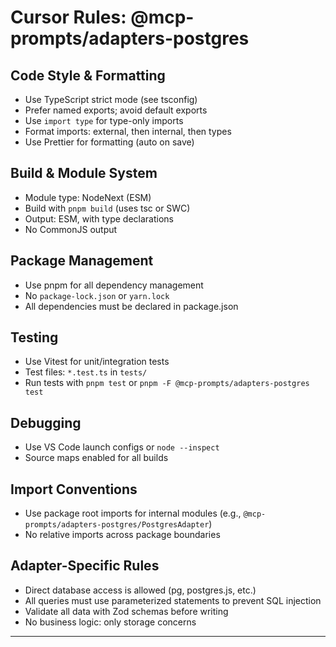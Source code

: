 # Cursor Rules: @mcp-prompts/adapters-postgres

## Code Style & Formatting
- Use TypeScript strict mode (see tsconfig)
- Prefer named exports; avoid default exports
- Use `import type` for type-only imports
- Format imports: external, then internal, then types
- Use Prettier for formatting (auto on save)

## Build & Module System
- Module type: NodeNext (ESM)
- Build with `pnpm build` (uses tsc or SWC)
- Output: ESM, with type declarations
- No CommonJS output

## Package Management
- Use pnpm for all dependency management
- No `package-lock.json` or `yarn.lock`
- All dependencies must be declared in package.json

## Testing
- Use Vitest for unit/integration tests
- Test files: `*.test.ts` in `tests/`
- Run tests with `pnpm test` or `pnpm -F @mcp-prompts/adapters-postgres test`

## Debugging
- Use VS Code launch configs or `node --inspect`
- Source maps enabled for all builds

## Import Conventions
- Use package root imports for internal modules (e.g., `@mcp-prompts/adapters-postgres/PostgresAdapter`)
- No relative imports across package boundaries

## Adapter-Specific Rules
- Direct database access is allowed (pg, postgres.js, etc.)
- All queries must use parameterized statements to prevent SQL injection
- Validate all data with Zod schemas before writing
- No business logic: only storage concerns

--- 
